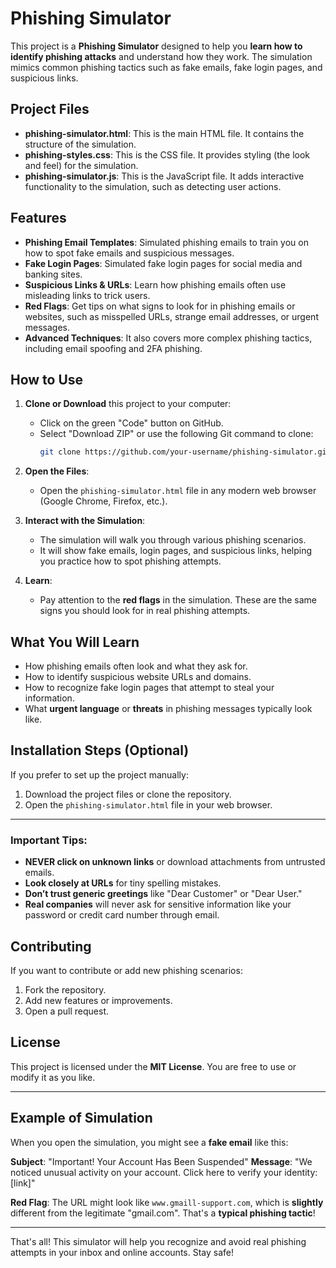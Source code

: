 # Phishing Simulator

This project is a **Phishing Simulator** designed to help you **learn how to identify phishing attacks** and understand how they work. The simulation mimics common phishing tactics such as fake emails, fake login pages, and suspicious links.

## Project Files

- **phishing-simulator.html**: This is the main HTML file. It contains the structure of the simulation.
- **phishing-styles.css**: This is the CSS file. It provides styling (the look and feel) for the simulation.
- **phishing-simulator.js**: This is the JavaScript file. It adds interactive functionality to the simulation, such as detecting user actions.

## Features

- **Phishing Email Templates**: Simulated phishing emails to train you on how to spot fake emails and suspicious messages.
- **Fake Login Pages**: Simulated fake login pages for social media and banking sites.
- **Suspicious Links & URLs**: Learn how phishing emails often use misleading links to trick users.
- **Red Flags**: Get tips on what signs to look for in phishing emails or websites, such as misspelled URLs, strange email addresses, or urgent messages.
- **Advanced Techniques**: It also covers more complex phishing tactics, including email spoofing and 2FA phishing.

## How to Use

1. **Clone or Download** this project to your computer:
   - Click on the green "Code" button on GitHub.
   - Select "Download ZIP" or use the following Git command to clone:
     ```bash
     git clone https://github.com/your-username/phishing-simulator.git
     ```

2. **Open the Files**:
   - Open the `phishing-simulator.html` file in any modern web browser (Google Chrome, Firefox, etc.).

3. **Interact with the Simulation**:
   - The simulation will walk you through various phishing scenarios. 
   - It will show fake emails, login pages, and suspicious links, helping you practice how to spot phishing attempts.

4. **Learn**: 
   - Pay attention to the **red flags** in the simulation. These are the same signs you should look for in real phishing attempts.

## What You Will Learn

- How phishing emails often look and what they ask for.
- How to identify suspicious website URLs and domains.
- How to recognize fake login pages that attempt to steal your information.
- What **urgent language** or **threats** in phishing messages typically look like.

## Installation Steps (Optional)

If you prefer to set up the project manually:

1. Download the project files or clone the repository.
2. Open the `phishing-simulator.html` file in your web browser.

---

### Important Tips:
- **NEVER click on unknown links** or download attachments from untrusted emails.
- **Look closely at URLs** for tiny spelling mistakes.
- **Don’t trust generic greetings** like "Dear Customer" or "Dear User."
- **Real companies** will never ask for sensitive information like your password or credit card number through email.

## Contributing

If you want to contribute or add new phishing scenarios:

1. Fork the repository.
2. Add new features or improvements.
3. Open a pull request.

## License

This project is licensed under the **MIT License**. You are free to use or modify it as you like.

---

## Example of Simulation

When you open the simulation, you might see a **fake email** like this:

**Subject**: "Important! Your Account Has Been Suspended"
**Message**: "We noticed unusual activity on your account. Click here to verify your identity: [link]"

**Red Flag**: The URL might look like `www.gmaill-support.com`, which is **slightly** different from the legitimate "gmail.com". That's a **typical phishing tactic**!

---

That's all! This simulator will help you recognize and avoid real phishing attempts in your inbox and online accounts. Stay safe!


